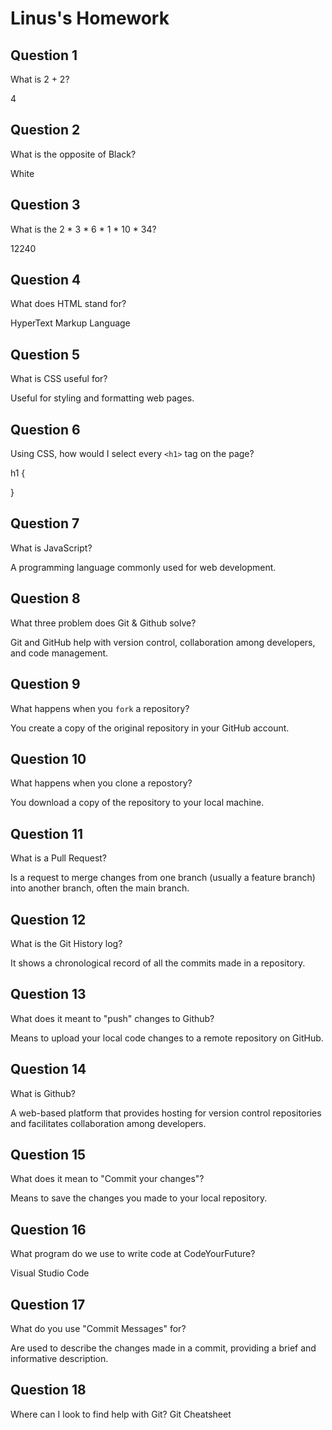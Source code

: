 # Linus's Homework

## Question 1

What is 2 + 2?

4

## Question 2

What is the opposite of Black?

White

## Question 3

What is the  2 * 3 * 6 * 1 * 10 * 34?

 12240

## Question 4 

What does HTML stand for?

HyperText Markup Language

## Question 5

What is CSS useful for?

Useful for styling and formatting web pages.



## Question 6

Using CSS, how would I select every `<h1>` tag on the page?

 
h1 {

}


## Question 7

What is JavaScript?

A programming language commonly used for web development.

## Question 8

What three problem does Git & Github solve?

Git and GitHub help with version control, collaboration among developers, and code management. 

## Question 9

What happens when you `fork` a repository?

 You create a copy of the original repository in your GitHub account.

## Question 10 

What happens when you clone a repostory?

You download a copy of the repository to your local machine.

## Question 11

What is a Pull Request?

 Is a request to merge changes from one branch (usually a feature branch) into another branch, often the main branch.

## Question 12

What is the Git History log?

It shows a chronological record of all the commits made in a repository.

## Question 13

What does it meant to "push" changes to Github?

Means to upload your local code changes to a remote repository on GitHub.

## Question 14

What is Github?

A web-based platform that provides hosting for version control repositories and facilitates collaboration among developers.

## Question 15

What does it mean to "Commit your changes"?

Means to save the changes you made to your local repository.

## Question 16

What program do we use to write code at CodeYourFuture?

Visual Studio Code

## Question 17

What do you use "Commit Messages" for?

Are used to describe the changes made in a commit, providing a brief and informative description.

## Question 18

Where can I look to find help with Git?
Git Cheatsheet
